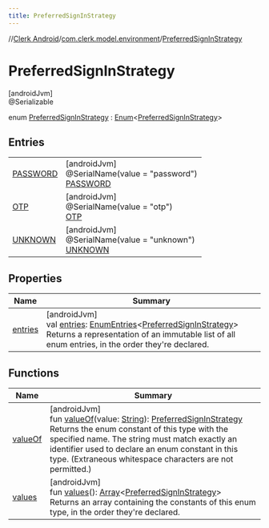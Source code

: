 ```yaml
---
title: PreferredSignInStrategy
---
```

//[Clerk Android](../../../index.html)/[com.clerk.model.environment](../index.html)/[PreferredSignInStrategy](index.html)



# PreferredSignInStrategy



[androidJvm]\
@Serializable



enum [PreferredSignInStrategy](index.html) : [Enum](https://kotlinlang.org/api/latest/jvm/stdlib/kotlin-stdlib/kotlin/-enum/index.html)&lt;[PreferredSignInStrategy](index.html)&gt;



## Entries


| | |
|---|---|
| [PASSWORD](-p-a-s-s-w-o-r-d/index.html) | [androidJvm]<br>@SerialName(value = &quot;password&quot;)<br>[PASSWORD](-p-a-s-s-w-o-r-d/index.html) |
| [OTP](-o-t-p/index.html) | [androidJvm]<br>@SerialName(value = &quot;otp&quot;)<br>[OTP](-o-t-p/index.html) |
| [UNKNOWN](-u-n-k-n-o-w-n/index.html) | [androidJvm]<br>@SerialName(value = &quot;unknown&quot;)<br>[UNKNOWN](-u-n-k-n-o-w-n/index.html) |


## Properties


| Name | Summary |
|---|---|
| [entries](entries.html) | [androidJvm]<br>val [entries](entries.html): [EnumEntries](https://kotlinlang.org/api/latest/jvm/stdlib/kotlin-stdlib/kotlin.enums/-enum-entries/index.html)&lt;[PreferredSignInStrategy](index.html)&gt;<br>Returns a representation of an immutable list of all enum entries, in the order they're declared. |


## Functions


| Name | Summary |
|---|---|
| [valueOf](value-of.html) | [androidJvm]<br>fun [valueOf](value-of.html)(value: [String](https://kotlinlang.org/api/latest/jvm/stdlib/kotlin-stdlib/kotlin/-string/index.html)): [PreferredSignInStrategy](index.html)<br>Returns the enum constant of this type with the specified name. The string must match exactly an identifier used to declare an enum constant in this type. (Extraneous whitespace characters are not permitted.) |
| [values](values.html) | [androidJvm]<br>fun [values](values.html)(): [Array](https://kotlinlang.org/api/latest/jvm/stdlib/kotlin-stdlib/kotlin/-array/index.html)&lt;[PreferredSignInStrategy](index.html)&gt;<br>Returns an array containing the constants of this enum type, in the order they're declared. |

